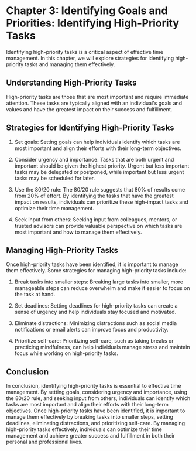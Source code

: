 Chapter 3: Identifying Goals and Priorities: Identifying High-Priority Tasks
============================================================================

Identifying high-priority tasks is a critical aspect of effective time management. In this chapter, we will explore strategies for identifying high-priority tasks and managing them effectively.

Understanding High-Priority Tasks
---------------------------------

High-priority tasks are those that are most important and require immediate attention. These tasks are typically aligned with an individual's goals and values and have the greatest impact on their success and fulfillment.

Strategies for Identifying High-Priority Tasks
----------------------------------------------

1. Set goals: Setting goals can help individuals identify which tasks are most important and align their efforts with their long-term objectives.

2. Consider urgency and importance: Tasks that are both urgent and important should be given the highest priority. Urgent but less important tasks may be delegated or postponed, while important but less urgent tasks may be scheduled for later.

3. Use the 80/20 rule: The 80/20 rule suggests that 80% of results come from 20% of effort. By identifying the tasks that have the greatest impact on results, individuals can prioritize these high-impact tasks and optimize their time management.

4. Seek input from others: Seeking input from colleagues, mentors, or trusted advisors can provide valuable perspective on which tasks are most important and how to manage them effectively.

Managing High-Priority Tasks
----------------------------

Once high-priority tasks have been identified, it is important to manage them effectively. Some strategies for managing high-priority tasks include:

1. Break tasks into smaller steps: Breaking large tasks into smaller, more manageable steps can reduce overwhelm and make it easier to focus on the task at hand.

2. Set deadlines: Setting deadlines for high-priority tasks can create a sense of urgency and help individuals stay focused and motivated.

3. Eliminate distractions: Minimizing distractions such as social media notifications or email alerts can improve focus and productivity.

4. Prioritize self-care: Prioritizing self-care, such as taking breaks or practicing mindfulness, can help individuals manage stress and maintain focus while working on high-priority tasks.

Conclusion
----------

In conclusion, identifying high-priority tasks is essential to effective time management. By setting goals, considering urgency and importance, using the 80/20 rule, and seeking input from others, individuals can identify which tasks are most important and align their efforts with their long-term objectives. Once high-priority tasks have been identified, it is important to manage them effectively by breaking tasks into smaller steps, setting deadlines, eliminating distractions, and prioritizing self-care. By managing high-priority tasks effectively, individuals can optimize their time management and achieve greater success and fulfillment in both their personal and professional lives.
